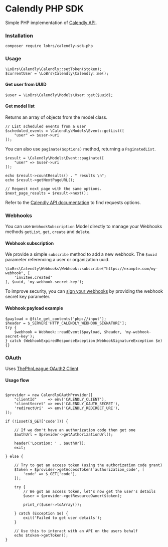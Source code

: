 # Calendly PHP SDK

Simple PHP implementation of [Calendly API](https://developer.calendly.com/api-docs).


### Installation

```
composer require lobrs/calendly-sdk-php
```

### Usage

```
\LoBrs\Calendly\Calendly::setToken($token);
$currentUser = \LoBrs\Calendly\Calendly::me();
```

#### Get user from UUID

```
$user = \LoBrs\Calendly\Models\User::get($uuid);
```

#### Get model list

Returns an array of objects from the model class.

```
// List scheduled events from a user
$scheduled_events = \Calendly\Models\Event::getList([
    "user" => $user->uri
]);
```

You can also use `paginate($options)` method, returning a `PaginatedList`.
```
$result = \Calendly\Models\Event::paginate([
    "user" => $user->uri
]);

echo $result->countResults() . " results \n";
echo $result->getNextPageURL();

// Request next page with the same options.
$next_page_results = $result->next();
```

Refer to the [Calendly API documentation](https://developer.calendly.com/api-docs) to find requests options.

### Webhooks

You can use `WebhookSubscription` Model directly to manage your Webhooks methods `getList`, `get`, `create` and `delete`.

#### Webhook subscription

We provide a simple `subscribe` method to add a new webhook. 
The `$uuid` parameter referencing a user or organization uuid.

```
\LoBrs\Calendly\Webhooks\Webhook::subscribe("https://example.com/my-webhook", [
    'invitee.created'
], $uuid, 'my-webhook-secret-key');
```

To improve security, you can [sign your webhooks](https://developer.calendly.com/api-docs/ZG9jOjM2MzE2MDM4-webhook-signatures) 
by providing the webhook secret key parameter.

#### Webhook payload example

```
$payload = @file_get_contents('php://input');
$header = $_SERVER['HTTP_CALENDLY_WEBHOOK_SIGNATURE'];
try {
    $webhook = Webhook::readEvent($payload, $header, 'my-webhook-secret-key');
} catch (WebhookExpiredResponseException|WebhookSignatureException $e) {}
```

### OAuth

Uses [ThePhpLeague OAuth2 Client](https://github.com/thephpleague/oauth2-client)

#### Usage flow

```

$provider = new CalendlyOAuthProvider([
    "clientId"     => env('CALENDLY_CLIENT'),
    "clientSecret" => env('CALENDLY_OAUTH_SECRET'),
    'redirectUri'  => env('CALENDLY_REDIRECT_URI'),
]);

if (!isset($_GET['code'])) {

    // If we don't have an authorization code then get one
    $authUrl = $provider->getAuthorizationUrl();

    header('Location: ' . $authUrl);
    exit;

} else {

    // Try to get an access token (using the authorization code grant)
    $token = $provider->getAccessToken('authorization_code', [
        'code' => $_GET['code'],
    ]);

    try {
        // We got an access token, let's now get the user's details
        $user = $provider->getResourceOwner($token);

        print_r($user->toArray());

    } catch (Exception $e) {
        exit('Failed to get user details');
    }

    // Use this to interact with an API on the users behalf
    echo $token->getToken();
}
```
